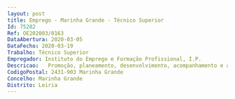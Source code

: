 ```yaml
--- 
layout: post
title: Emprego - Marinha Grande - Técnico Superior
Id: 75282
Ref: OE202003/0163
DataAbertura: 2020-03-05
DataFecho: 2020-03-19
Trabalho: Técnico Superior
Empregador: Instituto do Emprego e Formação Profissional, I.P.
Descricao:   Promoção, planeamento, desenvolvimento, acompanhamento e avaliação de ações de formação profissional   Colaborar na deteção de necessidades locais de formação e integração profissional, que visem a implementação de ações adequadas à gestão e funcionamento do mercado de trabalho  Promover iniciativas que se traduzam na qualificação e integração de grupos específicos, em particular de públicos mais desfavorecidos e pessoas com deficiência ou incapacidade   Assegurar um atendimento integrado e personalizado dos indivíduos ou entidades utentes do Centro, garantindo o apoio técnico mais adequado às diversas necessidades   Garantir o registo e tratamento de todos os dados e informações indispensáveis ao desenvolvimento da formação profissional   De uma forma geral, garantir, sempre que necessário, qualquer função inerente ao conteúdo funcional de Técnico Superior do IEFP, IP.
CodigoPostal: 2431-903 Marinha Grande
Concelho: Marinha Grande
Distrito: Leiria
--- 
```

